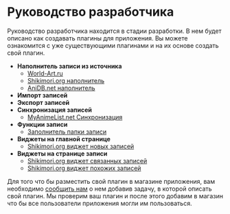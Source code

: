 # Руководство разработчика

Руководство разработчика находится в стадии разработки. В нем будет описано как создавать плагины для приложения.
Вы можете ознакомится с уже существующими плагинами и на их основе создать свой плагин.

- **Наполнитель записи из источника**
    - [World-Art.ru](https://github.com/anime-db/world-art-filler-bundle)
    - [Shikimori.org наполнитель](https://github.com/anime-db/shikimori-filler-bundle)
    - [AniDB.net наполнитель](https://github.com/anime-db/ani-db-filler-bundle)
- **Импорт записей**
- **Экспорт записей**
- **Синхронизация записей**
    - [MyAnimeList.net Синхронизация](https://github.com/anime-db/my-anime-list-sync-bundle)
- **Функции записи**
    - [Заполнитель папки записи](https://github.com/anime-db/item-folder-filler-bundle)
- **Виджеты на главной странице**
    - [Shikimori.org виджет новых записей](https://github.com/anime-db/shikimori-new-items-widget-bundle)
- **Виджеты на странице записи**
    - [Shikimori.org виджет связанных записей](https://github.com/anime-db/shikimori-related-items-widget-bundle)
    - [Shikimori.org виджет похожих записей](https://github.com/anime-db/shikimori-similar-items-widget-bundle)

Для того что бы разместить свой плагин в магазине приложения, вам необходимо [сообщить
нам](https://github.com/anime-db/anime-db/issues?milestone=none&state=open) о нем добавив задачу, в которой описать свой
плагин. Мы проверим ваш плагин и после этого добавим в магазин что бы все пользователи приложения могли им
пользоваться.